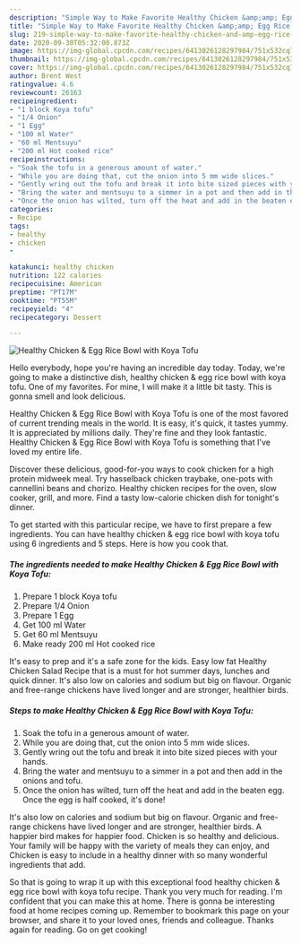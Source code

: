 ```yaml
---
description: "Simple Way to Make Favorite Healthy Chicken &amp;amp; Egg Rice Bowl with Koya Tofu"
title: "Simple Way to Make Favorite Healthy Chicken &amp;amp; Egg Rice Bowl with Koya Tofu"
slug: 219-simple-way-to-make-favorite-healthy-chicken-and-amp-egg-rice-bowl-with-koya-tofu
date: 2020-09-30T05:32:00.873Z
image: https://img-global.cpcdn.com/recipes/6413026128297984/751x532cq70/healthy-chicken-egg-rice-bowl-with-koya-tofu-recipe-main-photo.jpg
thumbnail: https://img-global.cpcdn.com/recipes/6413026128297984/751x532cq70/healthy-chicken-egg-rice-bowl-with-koya-tofu-recipe-main-photo.jpg
cover: https://img-global.cpcdn.com/recipes/6413026128297984/751x532cq70/healthy-chicken-egg-rice-bowl-with-koya-tofu-recipe-main-photo.jpg
author: Brent West
ratingvalue: 4.6
reviewcount: 26163
recipeingredient:
- "1 block Koya tofu"
- "1/4 Onion"
- "1 Egg"
- "100 ml Water"
- "60 ml Mentsuyu"
- "200 ml Hot cooked rice"
recipeinstructions:
- "Soak the tofu in a generous amount of water."
- "While you are doing that, cut the onion into 5 mm wide slices."
- "Gently wring out the tofu and break it into bite sized pieces with your hands."
- "Bring the water and mentsuyu to a simmer in a pot and then add in the onions and tofu."
- "Once the onion has wilted, turn off the heat and add in the beaten egg. Once the egg is half cooked, it&#39;s done!"
categories:
- Recipe
tags:
- healthy
- chicken
- 

katakunci: healthy chicken  
nutrition: 122 calories
recipecuisine: American
preptime: "PT17M"
cooktime: "PT55M"
recipeyield: "4"
recipecategory: Dessert

---
```



![Healthy Chicken &amp; Egg Rice Bowl with Koya Tofu](https://img-global.cpcdn.com/recipes/6413026128297984/751x532cq70/healthy-chicken-egg-rice-bowl-with-koya-tofu-recipe-main-photo.jpg)

Hello everybody, hope you're having an incredible day today. Today, we're going to make a distinctive dish, healthy chicken &amp; egg rice bowl with koya tofu. One of my favorites. For mine, I will make it a little bit tasty. This is gonna smell and look delicious.

Healthy Chicken &amp; Egg Rice Bowl with Koya Tofu is one of the most favored of current trending meals in the world. It is easy, it's quick, it tastes yummy. It is appreciated by millions daily. They're fine and they look fantastic. Healthy Chicken &amp; Egg Rice Bowl with Koya Tofu is something that I've loved my entire life.

Discover these delicious, good-for-you ways to cook chicken for a high protein midweek meal. Try hasselback chicken traybake, one-pots with cannellini beans and chorizo. Healthy chicken recipes for the oven, slow cooker, grill, and more. Find a tasty low-calorie chicken dish for tonight&#39;s dinner.


To get started with this particular recipe, we have to first prepare a few ingredients. You can have healthy chicken &amp; egg rice bowl with koya tofu using 6 ingredients and 5 steps. Here is how you cook that.

<!--inarticleads1-->

##### The ingredients needed to make Healthy Chicken &amp; Egg Rice Bowl with Koya Tofu:

1. Prepare 1 block Koya tofu
1. Prepare 1/4 Onion
1. Prepare 1 Egg
1. Get 100 ml Water
1. Get 60 ml Mentsuyu
1. Make ready 200 ml Hot cooked rice


It&#39;s easy to prep and it&#39;s a safe zone for the kids. Easy low fat Healthy Chicken Salad Recipe that is a must for hot summer days, lunches and quick dinner. It&#39;s also low on calories and sodium but big on flavour. Organic and free-range chickens have lived longer and are stronger, healthier birds. 

<!--inarticleads2-->

##### Steps to make Healthy Chicken &amp; Egg Rice Bowl with Koya Tofu:

1. Soak the tofu in a generous amount of water.
1. While you are doing that, cut the onion into 5 mm wide slices.
1. Gently wring out the tofu and break it into bite sized pieces with your hands.
1. Bring the water and mentsuyu to a simmer in a pot and then add in the onions and tofu.
1. Once the onion has wilted, turn off the heat and add in the beaten egg. Once the egg is half cooked, it&#39;s done!


It&#39;s also low on calories and sodium but big on flavour. Organic and free-range chickens have lived longer and are stronger, healthier birds. A happier bird makes for happier food. Chicken is so healthy and delicious. Your family will be happy with the variety of meals they can enjoy, and Chicken is easy to include in a healthy dinner with so many wonderful ingredients that add. 

So that is going to wrap it up with this exceptional food healthy chicken &amp; egg rice bowl with koya tofu recipe. Thank you very much for reading. I'm confident that you can make this at home. There is gonna be interesting food at home recipes coming up. Remember to bookmark this page on your browser, and share it to your loved ones, friends and colleague. Thanks again for reading. Go on get cooking!
